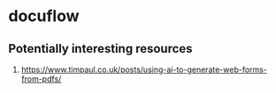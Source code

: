 # docuflow

## Potentially interesting resources

1. https://www.timpaul.co.uk/posts/using-ai-to-generate-web-forms-from-pdfs/
